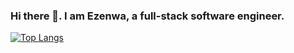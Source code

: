 ### Hi there 👋. I am Ezenwa, a full-stack software engineer.

[![Top Langs](https://github-readme-stats.vercel.app/api/top-langs/?username=ozone4real&langs_count=10&layout=compact&count_private=true&show_icons=true&theme=radical)](https://github.com/anuraghazra/github-readme-stats)
<!--
**ozone4real/ozone4real** is a ✨ _special_ ✨ repository because its `README.md` (this file) appears on your GitHub profile.

Here are some ideas to get you started:

- 🔭 I’m currently working on ...
- 🌱 I’m currently learning ...
- 👯 I’m looking to collaborate on ...
- 🤔 I’m looking for help with ...
- 💬 Ask me about ...
- 📫 How to reach me: ...
- 😄 Pronouns: ...
- ⚡ Fun fact: ...
-->
